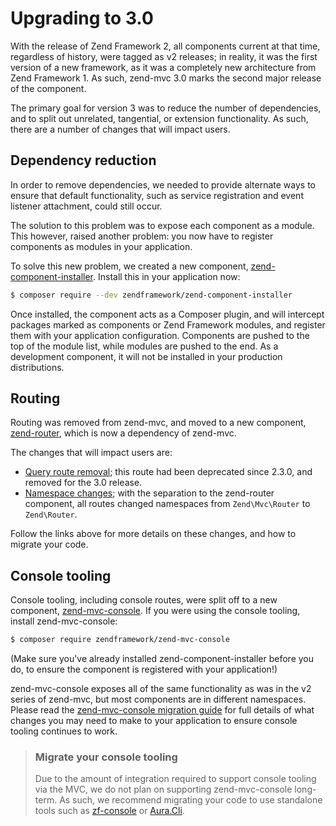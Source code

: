 # Upgrading to 3.0 

With the release of Zend Framework 2, all components current at that time,
regardless of history, were tagged as v2 releases; in reality, it was the first
version of a new framework, as it was a completely new architecture from Zend
Framework 1. As such, zend-mvc 3.0 marks the second major release of the
component.

The primary goal for version 3 was to reduce the number of dependencies, and to
split out unrelated, tangential, or extension functionality. As such, there are
a number of changes that will impact users.

## Dependency reduction

In order to remove dependencies, we needed to provide alternate ways to ensure
that default functionality, such as service registration and event listener
attachment, could still occur.

The solution to this problem was to expose each component as a module. This
however, raised another problem: you now have to register components as modules
in your application.

To solve this new problem, we created a new component,
[zend-component-installer](http://zendframework.github.io/zend-component-installer/).
Install this in your application now:

```bash
$ composer require --dev zendframework/zend-component-installer
```

Once installed, the component acts as a Composer plugin, and will intercept
packages marked as components or Zend Framework modules, and register them with
your application configuration. Components are pushed to the top of the module
list, while modules are pushed to the end. As a development component, it will
not be installed in your production distributions.

## Routing

Routing was removed from zend-mvc, and moved to a new component,
[zend-router](https://zendframework.github.io/zend-router/), which is now a
dependency of zend-mvc.

The changes that will impact users are:

- [Query route removal](http://zendframework.github.io/zend-router/migration/v2-to-v3/#query-route-removal); 
  this route had been deprecated since 2.3.0, and removed for the 3.0 release.
- [Namespace changes](http://zendframework.github.io/zend-router/migration/v2-to-v3/#namespace-change);
  with the separation to the zend-router component, all routes changed
  namespaces from `Zend\Mvc\Router` to `Zend\Router`.

Follow the links above for more details on these changes, and how to migrate
your code.

## Console tooling

Console tooling, including console routes, were split off to a new component,
[zend-mvc-console](https://zendframework.github.io/zend-mvc-console/). If you
were using the console tooling, install zend-mvc-console:

```bash
$ composer require zendframework/zend-mvc-console
```

(Make sure you've already installed zend-component-installer before you do, to
ensure the component is registered with your application!)

zend-mvc-console exposes all of the same functionality as was in the v2 series
of zend-mvc, but most components are in different namespaces. Please read the
[zend-mvc-console migration guide](http://zendframework.github.io/zend-mvc-console/migration/v2-to-v3/)
for full details of what changes you may need to make to your application to
ensure console tooling continues to work.

> ### Migrate your console tooling
>
> Due to the amount of integration required to support console tooling via the
> MVC, we do not plan on supporting zend-mvc-console long-term. As such, we
> recommend migrating your code to use standalone tools such as
> [zf-console](https://github.com/zfcampus/zf-console) or
> [Aura.Cli](https://github.com/auraphp/Aura.Cli).
